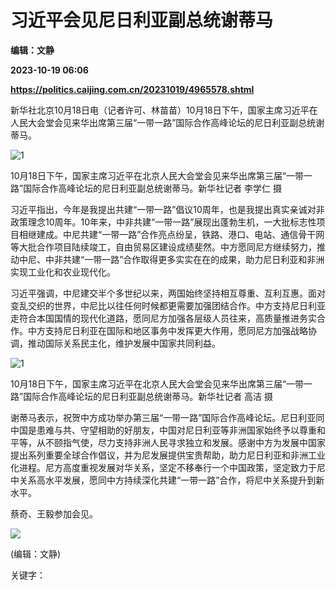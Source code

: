 # 习近平会见尼日利亚副总统谢蒂马
**编辑：文静**

**2023-10-19 06:06**

**https://politics.caijing.com.cn/20231019/4965578.shtml**

新华社北京10月18日电（记者许可、林苗苗）10月18日下午，国家主席习近平在人民大会堂会见来华出席第三届“一带一路”国际合作高峰论坛的尼日利亚副总统谢蒂马。

![1](https://img6.caijing.com.cn/2023/1019/1697693047106.jpg)

10月18日下午，国家主席习近平在北京人民大会堂会见来华出席第三届“一带一路”国际合作高峰论坛的尼日利亚副总统谢蒂马。新华社记者 李学仁 摄

习近平指出，今年是我提出共建“一带一路”倡议10周年，也是我提出真实亲诚对非政策理念10周年。10年来，中非共建“一带一路”展现出蓬勃生机，一大批标志性项目相继建成。中尼共建“一带一路”合作亮点纷呈，铁路、港口、电站、通信骨干网等大批合作项目陆续竣工，自由贸易区建设成绩斐然。中方愿同尼方继续努力，推动中尼、中非共建“一带一路”合作取得更多实实在在的成果，助力尼日利亚和非洲实现工业化和农业现代化。

习近平强调，中尼建交半个多世纪以来，两国始终坚持相互尊重、互利互惠。面对变乱交织的世界，中尼比以往任何时候都更需要加强团结合作。中方支持尼日利亚走符合本国国情的现代化道路，愿同尼方加强各层级人员往来，高质量推进务实合作。中方支持尼日利亚在国际和地区事务中发挥更大作用，愿同尼方加强战略协调，推动国际关系民主化，维护发展中国家共同利益。

![1](https://tx3.cdn.caijing.com.cn/2023/1019/1697693023779.jpg)

10月18日下午，国家主席习近平在北京人民大会堂会见来华出席第三届“一带一路”国际合作高峰论坛的尼日利亚副总统谢蒂马。新华社记者 高洁 摄

谢蒂马表示，祝贺中方成功举办第三届“一带一路”国际合作高峰论坛。尼日利亚同中国是患难与共、守望相助的好朋友，中国对尼日利亚等非洲国家始终予以尊重和平等，从不颐指气使，尽力支持非洲人民寻求独立和发展。感谢中方为发展中国家提出系列重要全球合作倡议，并为尼发展提供宝贵帮助，助力尼日利亚和非洲工业化进程。尼方高度重视发展对华关系，坚定不移奉行一个中国政策，坚定致力于尼中关系高水平发展，愿同中方持续深化共建“一带一路”合作，将尼中关系提升到新水平。

蔡奇、王毅参加会见。

![](https://tx1.cdn.caijing.com.cn/2014-03-27/114048455.jpg)

(编辑：文静)

关键字：
